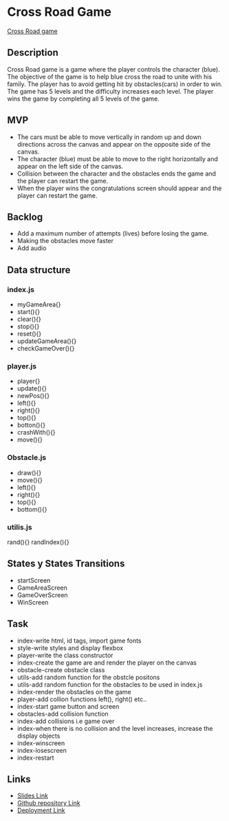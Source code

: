 # Cross Road Game

[Cross Road game](https://relentless95.github.io/cross_road_game/)

## Description
Cross Road game is a game where the player controls the character (blue). The objective of the game is to help blue cross the road to unite with his family. The player has to avoid getting hit by obstacles(cars) in order to win. The game has 5 levels and the difficulty increases each level. The player wins the game by completing all 5 levels of the game.


## MVP

- The cars must be able to move vertically in random up and down directions across the canvas and appear on the opposite side of the canvas. 
- The character (blue) must be able to move to the right horizontally and appear on the left side of the canvas. 
- Collision between the character and the obstacles ends the game and the player can restart the game. 
- When the player wins the congratulations screen should appear and the player can restart the game.


## Backlog
- Add a maximum number of attempts (lives) before losing the game.
- Making the obstacles move faster
- Add audio


## Data structure

### index.js
- myGameArea{}
- start(){}
- clear(){}
- stop(){}
- reset(){}
- updateGameArea(){}
- checkGameOver(){}
  
### player.js
- player{}
- update(){}
- newPos(){}
- left(){}
- right(){}
- top(){}
- botton(){}
- crashWith(){}
- move(){}
  
### Obstacle.js
- draw(){}
- move(){}
- left(){}
- right(){}
- top(){}
- bottom(){}
  
### utilis.js
rand(){}
randIndex(){}

## States y States Transitions

- startScreen
- GameAreaScreen
- GameOverScreen
- WinScreen



## Task
- index-write html, id tags, import game fonts
- style-write styles and display flexbox
- player-write the class constructor
- index-create the game are and render the player on the canvas
- obstacle-create obstacle class
- utils-add random function for the obstcle positons
- utils-add random function for the obstacles to be used in index.js
- index-render the obstacles on the game
- player-add collion functions left(), right() etc..
- index-start game button and screen
- obstacles-add collision function
- index-add collisions i.e game over
- index-when there is no collision and the level increases, increase the display objects
- index-winscreen
- index-losescreen
- index-restart



## Links


- [Slides Link](https://docs.google.com/presentation/d/1fcdscYixWB2mqOyZGLRiXffZSbEd2gx8VVIpbriMq1I/edit#slide=id.g10c9bbfca61_0_31)
- [Github repository Link](https://github.com/relentless95/cross_road_game)
- [Deployment Link](https://relentless95.github.io/cross_road_game/)

